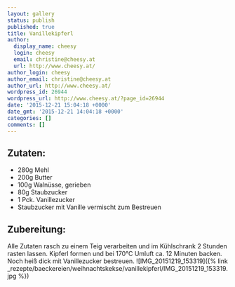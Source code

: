 ```yaml
---
layout: gallery
status: publish
published: true
title: Vanillekipferl
author:
  display_name: cheesy
  login: cheesy
  email: christine@cheesy.at
  url: http://www.cheesy.at/
author_login: cheesy
author_email: christine@cheesy.at
author_url: http://www.cheesy.at/
wordpress_id: 26944
wordpress_url: http://www.cheesy.at/?page_id=26944
date: '2015-12-21 15:04:18 +0000'
date_gmt: '2015-12-21 14:04:18 +0000'
categories: []
comments: []
---
```

## Zutaten:
* 280g Mehl
* 200g Butter
* 100g Walnüsse, gerieben
* 80g Staubzucker
* 1 Pck. Vanillezucker
* Staubzucker mit Vanille vermischt zum Bestreuen
## Zubereitung:
Alle Zutaten rasch zu einem Teig verarbeiten und im Kühlschrank 2 Stunden rasten lassen. Kipferl formen und bei 170°C Umluft ca. 12 Minuten backen. Noch heiß dick mit Vanillezucker bestreuen.
![IMG_20151219_153319]({% link _rezepte/baeckereien/weihnachtskekse/vanillekipferl/IMG_20151219_153319.jpg %})
